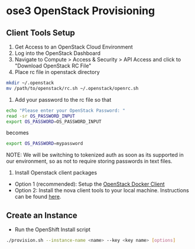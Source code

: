 # ose3 OpenStack Provisioning

## Client Tools Setup ##
1. Get Access to an OpenStack Cloud Environment
1. Log into the OpenStack Dashboard
1. Navigate to Compute > Access & Security > API Access and click to "Download OpenStack RC File"
1. Place rc file in openstack directory
```bash
mkdir ~/.openstack
mv /path/to/openstack/rc.sh ~/.openstack/openrc.sh
```
1. Add your password to the rc file so that
```bash
echo "Please enter your OpenStack Password: "
read -sr OS_PASSWORD_INPUT
export OS_PASSWORD=OS_PASSWORD_INPUT
```
becomes
```bash
export OS_PASSWORD=mypassword
```
NOTE: We will be switching to tokenized auth as soon as its supported in our environment, so as not to require storing passwords in text files.
1. Install Openstack client packages
 * Option 1 (recommended): Setup the [OpenStack Docker Client](provisioning/openstack-docker-client/)
 * Option 2: Install the nova client tools to your local machine.  Instructions can be found [here]( http://docs.openstack.org/user-guide/common/cli_install_openstack_command_line_clients.html#installing-from-packages).

## Create an Instance ##
* Run the OpenShift Install script

```bash
./provision.sh --instance-name <name> --key <key name> [options]
```
